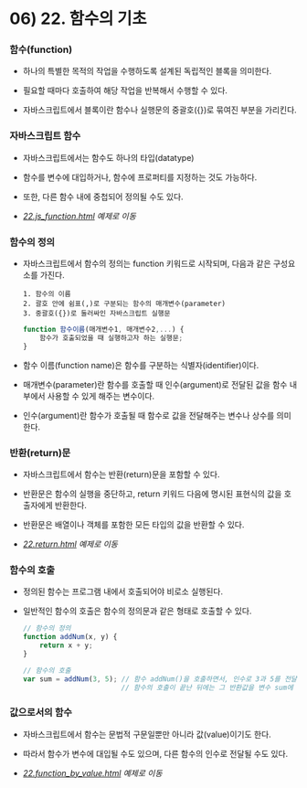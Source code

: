 # 06) 22. 함수의 기초

### 함수(function)
- 하나의 특별한 목적의 작업을 수행하도록 설계된 독립적인 블록을 의미한다.

- 필요할 때마다 호출하여 해당 작업을 반복해서 수행할 수 있다.

- 자바스크립트에서 블록이란 함수나 실행문의 중괄호({})로 묶여진 부분을 가리킨다.

### 자바스크립트 함수
- 자바스크립트에서는 함수도 하나의 타입(datatype)

- 함수를 변수에 대입하거나, 함수에 프로퍼티를 지정하는 것도 가능하다.

- 또한, 다른 함수 내에 중첩되어 정의될 수도 있다.

- _[22.js_function.html](https://github.com/DaaEun/Studying-JavaScript/blob/main/section06.function/section06.example/22.js_function.html) 예제로 이동_

### 함수의 정의
- 자바스크립트에서 함수의 정의는 function 키워드로 시작되며, 다음과 같은 구성요소를 가진다.

      1. 함수의 이름
      2. 괄호 안에 쉼표(,)로 구분되는 함수의 매개변수(parameter)
      3. 중괄호({})로 둘러싸인 자바스크립트 실행문

    ```js
    function 함수이름(매개변수1, 매개변수2,...) {
        함수가 호출되었을 때 실행하고자 하는 실행문;
    }
    ```
- 함수 이름(function name)은 함수를 구분하는 식별자(identifier)이다.

- 매개변수(parameter)란 함수를 호출할 때 인수(argument)로 전달된 값을 함수 내부에서 사용할 수 있게 해주는 변수이다.

- 인수(argument)란 함수가 호출될 때 함수로 값을 전달해주는 변수나 상수를 의미한다.

### 반환(return)문
- 자바스크립트에서 함수는 반환(return)문을 포함할 수 있다.

- 반환문은 함수의 실행을 중단하고, return 키워드 다음에 명시된 표현식의 값을 호출자에게 반환한다.

- 반환문은 배열이나 객체를 포함한 모든 타입의 값을 반환할 수 있다.

- _[22.return.html](https://github.com/DaaEun/Studying-JavaScript/blob/main/section06.function/section06.example/22.return.html) 예제로 이동_


### 함수의 호출
- 정의된 함수는 프로그램 내에서 호출되어야 비로소 실행된다.

- 일반적인 함수의 호출은 함수의 정의문과 같은 형태로 호출할 수 있다.
  
    ```js
    // 함수의 정의
    function addNum(x, y) {
        return x + y;
    }

    // 함수의 호출
    var sum = addNum(3, 5); // 함수 addNum()을 호출하면서, 인수로 3과 5를 전달.
                            // 함수의 호출이 끝난 뒤에는 그 반환값을 변수 sum에 대입.
    ```

### 값으로서의 함수
- 자바스크립트에서 함수는 문법적 구문일뿐만 아니라 값(value)이기도 한다.

- 따라서 함수가 변수에 대입될 수도 있으며, 다른 함수의 인수로 전달될 수도 있다. 

- _[22.function_by_value.html](https://github.com/DaaEun/Studying-JavaScript/blob/main/section06.function/section06.example/22.function_by_value.html) 예제로 이동_

